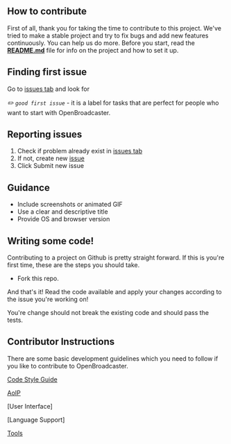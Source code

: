 ## How to contribute

First of all, thank you for taking the time to contribute to this project. We've tried to make a stable project and try to fix bugs and add new features continuously. You can help us do more.
Before you start, read the **[README.md](https://github.com/openbroadcaster/obplayer/blob/main/README.md)** file for info on the project and how to set it up.

## Finding first issue

Go to [issues tab](https://github.com/openbroadcaster/obplayer/issues) and look for 

*✏️ `good first issue`* - it is a label for tasks that are perfect for people who want to start with OpenBroadcaster.

## Reporting issues

 1. Check if problem already exist in [issues tab](https://github.com/openbroadcaster/obplayer/issues)
 2. If not, create new [issue](https://github.com/openbroadcaster/obplayer/issues/new/choose)
 3.  Click Submit new issue

## Guidance

* Include screenshots or animated GIF
* Use a clear and descriptive title
* Provide OS and browser version

## Writing some code!

Contributing to a project on Github is pretty straight forward. If this is you're first time, these are the steps you should take.

- Fork this repo.

And that's it! Read the code available and apply your changes according to the issue you're working on! 

You're change should not break the existing code and should pass the tests.

## Contributor Instructions

There are some basic development guidelines which you need to follow if you like to contribute to OpenBroadcaster.

[Code Style Guide](https://github.com/openbroadcaster/obplayer/blob/main/docs/StyleGuide.md)

[AoIP](https://github.com/openbroadcaster/obplayer/blob/main/docs/RavennaAoIP.md)

[User Interface]

[Language Support]

[Tools](https://github.com/openbroadcaster/obplayer/blob/main/docs/Tools.md)


